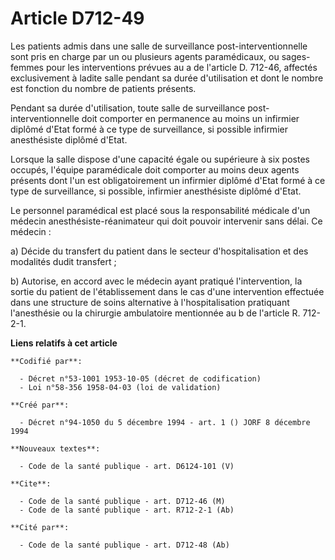 # Article D712-49

Les patients admis dans une salle de surveillance post-interventionnelle sont pris en charge par un ou plusieurs agents
paramédicaux, ou sages-femmes pour les interventions prévues au a de l'article D. 712-46, affectés exclusivement à ladite
salle pendant sa durée d'utilisation et dont le nombre est fonction du nombre de patients présents.

Pendant sa durée d'utilisation, toute salle de surveillance post-interventionnelle doit comporter en permanence au moins un
infirmier diplômé d'Etat formé à ce type de surveillance, si possible infirmier anesthésiste diplômé d'Etat.

Lorsque la salle dispose d'une capacité égale ou supérieure à six postes occupés, l'équipe paramédicale doit comporter au
moins deux agents présents dont l'un est obligatoirement un infirmier diplômé d'Etat formé à ce type de surveillance, si
possible, infirmier anesthésiste diplômé d'Etat.

Le personnel paramédical est placé sous la responsabilité médicale d'un médecin anesthésiste-réanimateur qui doit pouvoir
intervenir sans délai. Ce médecin :

a) Décide du transfert du patient dans le secteur d'hospitalisation et des modalités dudit transfert ;

b) Autorise, en accord avec le médecin ayant pratiqué l'intervention, la sortie du patient de l'établissement dans le cas
d'une intervention effectuée dans une structure de soins alternative à l'hospitalisation pratiquant l'anesthésie ou la
chirurgie ambulatoire mentionnée au b de l'article R. 712-2-1.

**Liens relatifs à cet article**

	**Codifié par**:

	  - Décret n°53-1001 1953-10-05 (décret de codification)
	  - Loi n°58-356 1958-04-03 (loi de validation)

	**Créé par**:

	  - Décret n°94-1050 du 5 décembre 1994 - art. 1 () JORF 8 décembre 1994

	**Nouveaux textes**:

	  - Code de la santé publique - art. D6124-101 (V)

	**Cite**:

	  - Code de la santé publique - art. D712-46 (M)
	  - Code de la santé publique - art. R712-2-1 (Ab)

	**Cité par**:

	  - Code de la santé publique - art. D712-48 (Ab)
